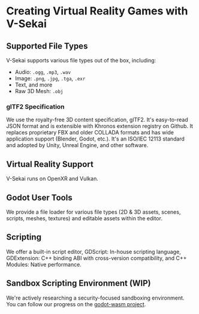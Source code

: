 # Creating Virtual Reality Games with V-Sekai

## Supported File Types

V-Sekai supports various file types out of the box, including:

- Audio: `.ogg`, `.mp3`, `.wav`
- Image: `.png`, `.jpg`, `.tga`, `.exr`
- Text, and more
- Raw 3D Mesh: `.obj`

### glTF2 Specification

We use the royalty-free 3D content specification, glTF2. It's easy-to-read JSON format and is extensible with Khronos extension registry on Github. It replaces proprietary FBX and older COLLADA formats and has wide application support (Blender, Godot, etc.). It's an ISO/IEC 12113 standard and adopted by Unity, Unreal Engine, and other software.

## Virtual Reality Support

V-Sekai runs on OpenXR and Vulkan.

## Godot User Tools

We provide a file loader for various file types (2D & 3D assets, scenes, scripts, meshes, textures) and editable assets within the editor.

## Scripting

We offer a built-in script editor, GDScript: In-house scripting language, GDExtension: C++ binding ABI with cross-version compatibility, and C++ Modules: Native performance.

## Sandbox Scripting Environment (WIP)

We're actively researching a security-focused sandboxing environment. You can follow our progress on the [godot-wasm project](https://github.com/ashtonmeuser/godot-wasm).
